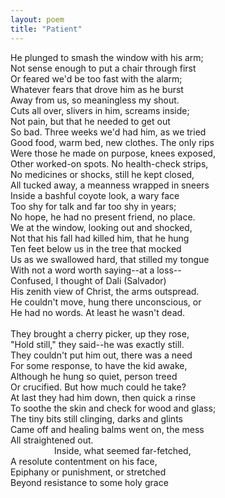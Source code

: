 ```yaml
---
layout: poem
title: "Patient"
---
```


He plunged to smash the window with his arm; <br />
Not sense enough to put a chair through first <br />
Or feared we'd be too fast with the alarm; <br />
Whatever fears that drove him as he burst <br />
Away from us, so meaningless my shout. <br />
Cuts all over, slivers in him, screams inside; <br />
Not pain, but that he needed to get out <br />
So bad.  Three weeks we'd had him, as we tried <br />
Good food, warm bed, new clothes. The only rips <br />
Were those he made on purpose, knees exposed, <br />
Other worked-on spots. No health-check strips, <br />
No medicines or shocks, still he kept closed, <br />
All tucked away, a meanness wrapped in sneers <br />
Inside a bashful coyote look, a wary face <br />
Too shy for talk and far too shy in years; <br />
No hope, he had no present friend, no place. <br />
We at the window, looking out and shocked, <br />
Not that his fall had killed him, that he hung <br />
Ten feet below us in the tree that mocked <br />
Us as we swallowed hard, that stilled my tongue <br />
With not a word worth saying--at a  loss-- <br />
Confused, I thought of Dali (Salvador) <br />
His zenith view of Christ, the arms outspread. <br />
He couldn't  move, hung there unconscious, or <br />
He had no words. At least he wasn't dead. <br />
 <br />
They brought a cherry picker, up they rose, <br />
"Hold still," they said--he was exactly still. <br />
They couldn't put him out, there was a need <br />
For some response, to have the kid awake, <br />
Although he hung so quiet, person treed <br />
Or crucified. But how much could he take? <br />
At last they had him down, then quick a rinse <br />
To soothe the skin and check for wood and glass; <br />
The tiny bits still clinging, darks and glints <br />
Came off and healing balms went on, the mess <br />
All straightened out. <br />
<span style="padding-left: 5em;">Inside, what seemed far-fetched,</span> <br />
A resolute contentment on his face, <br />
Epiphany or punishment, or stretched <br />
Beyond resistance to some holy grace <br />
